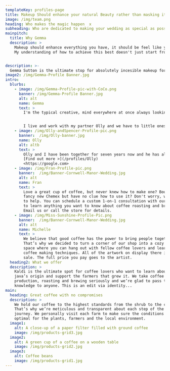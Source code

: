 ```yaml
---
templateKey: profiles-page
title: Makeup Should enhance your natural Beauty rather than masking it xx
image: /img/team.png
heading: Who makes the magic happen  x
subheading: Who are dedicated to making your wedding as special as possible x
mainpitch:
  title: Why Gemma
  description: >
    Makeup should enhance everything you have, it should be feel like you, look incredible,here at Gemma Sutton
    My understanding of how to achieve this best doesn't just start from when you sit in the hair and makeup chair, but from the moment we make contact we're decicated to finding out what makes you feel special - you might not even know it!


description: >-
  Gemma Sutton is the ultimate stop for absolutely incesible makeup for your wedding day.
image2: /img/Gemma-Profile Banner.jpg
intro:
  blurbs:
    - image: /img/Gemma-Profile-pic-with-CoCo.png
      banner: /img/Gemma-Profile Banner.jpg 
      alt: alt
      name: Gemma
      text: >
        I'm the typical creative, mind everywhere at once always looking for new inspiration


        I live and work with my partner Olly and we have to little ones together - Spencer & CoCo
    - image: /img/Olly-andSpencer-Profile-pic.png
      banner:  /img/Olly-banner.jpg
      name: Olly
      alt: altb
      text: >
        Olly and I have been together for seven years now and he has always helped out behind the scenes with admin and technical sides 
        [Find out more >](/profiles/Olly)
        <https://google.com>
    - image: /img/Fran-Profile-pic.png
      banner:  /img/Banner-Cornwell-Manor-Wedding.jpg
      alt: alt
      name: Fran
      text: >
        Love a great cup of coffee, but never knew how to make one? Bought a
        fancy new Chemex but have no clue how to use it? Don't worry, we’re here
        to help. You can schedule a custom 1-on-1 consultation with our baristas
        to learn anything you want to know about coffee roasting and brewing.
        Email us or call the store for details.
    - image: /img/Miss-Sunshine-Profile-Pic.png
      banner:  /img/Banner-Cornwell-Manor-Wedding.jpg
      alt: alt
      name: Michelle
      text: >
        We believe that good coffee has the power to bring people together.
        That’s why we decided to turn a corner of our shop into a cozy meeting
        space where you can hang out with fellow coffee lovers and learn about
        coffee making techniques. All of the artwork on display there is for
        sale. The full price you pay goes to the artist.
  heading2: What we offer
  description: >
    Kaldi is the ultimate spot for coffee lovers who want to learn about their
    java’s origin and support the farmers that grew it. We take coffee
    production, roasting and brewing seriously and we’re glad to pass that
    knowledge to anyone. This is an edit via identity...
main:
  heading: Great coffee with no compromises
  description: >
    We hold our coffee to the highest standards from the shrub to the cup.
    That’s why we’re meticulous and transparent about each step of the coffee’s
    journey. We personally visit each farm to make sure the conditions are
    optimal for the plants, farmers and the local environment.
  image1:
    alt: A close-up of a paper filter filled with ground coffee
    image: /img/products-grid3.jpg
  image2:
    alt: A green cup of a coffee on a wooden table
    image: /img/products-grid2.jpg
  image3:
    alt: Coffee beans
    image: /img/products-grid1.jpg
---
```

